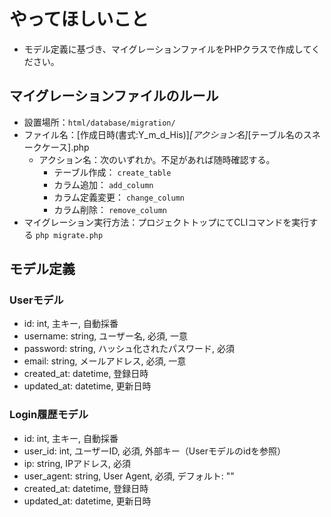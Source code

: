 # やってほしいこと
- モデル定義に基づき、マイグレーションファイルをPHPクラスで作成してください。

## マイグレーションファイルのルール
- 設置場所：`html/database/migration/`
- ファイル名：[作成日時(書式:Y_m_d_His)]_[アクション名]_[テーブル名のスネークケース].php
    - アクション名：次のいずれか。不足があれば随時確認する。
        - テーブル作成： `create_table`
        - カラム追加： `add_column`
        - カラム定義変更： `change_column`
        - カラム削除： `remove_column`
- マイグレーション実行方法：プロジェクトトップにてCLIコマンドを実行する
    `php migrate.php`

## モデル定義

### Userモデル
- id: int, 主キー, 自動採番
- username: string, ユーザー名, 必須, 一意
- password: string, ハッシュ化されたパスワード, 必須
- email: string, メールアドレス, 必須, 一意
- created_at: datetime, 登録日時
- updated_at: datetime, 更新日時

### Login履歴モデル
- id: int, 主キー, 自動採番
- user_id: int, ユーザーID, 必須, 外部キー（Userモデルのidを参照）
- ip: string, IPアドレス, 必須
- user_agent: string, User Agent, 必須, デフォルト: ""
- created_at: datetime, 登録日時
- updated_at: datetime, 更新日時
